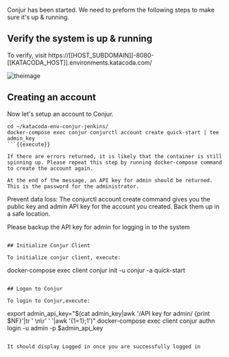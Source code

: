 
Conjur has been started.
We need to preform the following steps to make sure it's up & running.


## Verify the system is up & running

To verify, visit https://[[HOST_SUBDOMAIN]]-8080-[[KATACODA_HOST]].environments.katacoda.com/

![theimage](https://github.com/quincycheng/katacoda-scenarios/raw/master/conjur-jenkins/media/01-conjur.PNG)

## Creating an account

Now let's setup an account to Conjur.
```
cd ~/katacoda-env-conjur-jenkins/
docker-compose exec conjur conjurctl account create quick-start | tee admin_key
```{{execute}}

If there are errors returned, it is likely that the container is still spinning up. Please repeat this step by running docker-compose command to create the account again.

At the end of the message, an API key for admin should be returned.  
This is the password for the administrator.

```
Prevent data loss: The conjurctl account create command gives you the public key and admin API key for the account you created. Back them up in a safe location.

Please backup the API key for admin for logging in to the system
```

## Initialize Conjur Client 

To initialize conjur client, execute:
```
docker-compose exec client conjur init -u conjur -a quick-start
```{{execute}}

## Logon to Conjur

To login to Conjur,execute:
```
export admin_api_key="$(cat admin_key|awk '/API key for admin/ {print $NF}'|tr '  \n\r' ' '|awk '{$1=$1};1')"
docker-compose exec client conjur authn login -u admin -p $admin_api_key
```{{execute}}

It should display Logged in once you are successfully logged in
